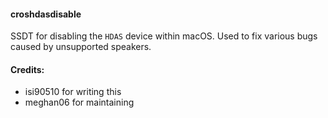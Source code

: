 #### croshdasdisable
SSDT for disabling the `HDAS` device within macOS. Used to fix various bugs caused by unsupported speakers.



#### Credits:
* isi90510 for writing this
* meghan06 for maintaining 
